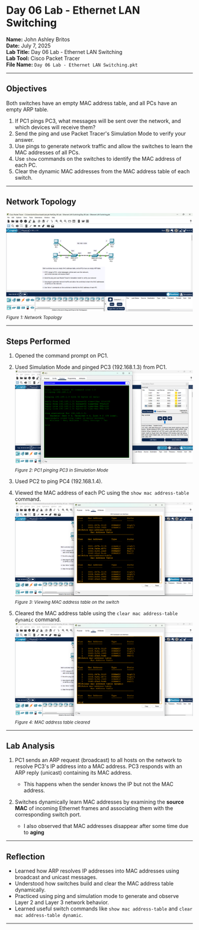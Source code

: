 # Day 06 Lab - Ethernet LAN Switching

**Name:** John Ashley Britos  
**Date:** July 7, 2025  
**Lab Title:** Day 06 Lab - Ethernet LAN Switching  
**Lab Tool:** Cisco Packet Tracer  
**File Name:** `Day 06 Lab - Ethernet LAN Switching.pkt`

---

## Objectives

Both switches have an empty MAC address table, and all PCs have an empty ARP table.

1. If PC1 pings PC3, what messages will be sent over the network, and which devices will receive them?  
2. Send the ping and use Packet Tracer's Simulation Mode to verify your answer.  
3. Use pings to generate network traffic and allow the switches to learn the MAC addresses of all PCs.  
4. Use `show` commands on the switches to identify the MAC address of each PC.  
5. Clear the dynamic MAC addresses from the MAC address table of each switch.  

---

## Network Topology

![Day 06 Topology](./assets/day6_before.png)  
<sub>*Figure 1: Network Topology*</sub>

---

## Steps Performed

1. Opened the command prompt on PC1.  
2. Used Simulation Mode and pinged PC3 (192.168.1.3) from PC1.  
![PING](./assets/day6_1.png)  
<sub>*Figure 2: PC1 pinging PC3 in Simulation Mode*</sub>  

3. Used PC2 to ping PC4 (192.168.1.4).  
4. Viewed the MAC address of each PC using the `show mac address-table` command.  
![mac add](./assets/day6_3.png)  
<sub>*Figure 3: Viewing MAC address table on the switch*</sub>  

5. Cleared the MAC address table using the `clear mac address-table dynamic` command.  
![clear mac add](./assets/day6_4.png)  
<sub>*Figure 4: MAC address table cleared*</sub>  

---

## Lab Analysis

1. PC1 sends an ARP request (broadcast) to all hosts on the network to resolve PC3's IP address into a MAC address. PC3 responds with an ARP reply (unicast) containing its MAC address.  
   - This happens when the sender knows the IP but not the MAC address.  

2. Switches dynamically learn MAC addresses by examining the **source MAC** of incoming Ethernet frames and associating them with the corresponding switch port.  
   - I also observed that MAC addresses disappear after some time due to **aging** 
---

## Reflection

- Learned how ARP resolves IP addresses into MAC addresses using broadcast and unicast messages.  
- Understood how switches build and clear the MAC address table dynamically.  
- Practiced using ping and simulation mode to generate and observe Layer 2 and Layer 3 network behavior.  
- Learned useful switch commands like `show mac address-table` and `clear mac address-table dynamic`.  

---
